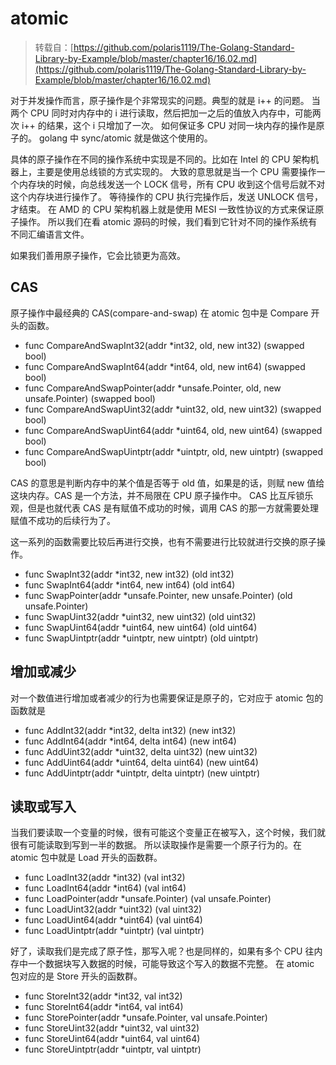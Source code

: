 # atomic

> 转载自：[https://github.com/polaris1119/The-Golang-Standard-Library-by-Example/blob/master/chapter16/16.02.md](https://github.com/polaris1119/The-Golang-Standard-Library-by-Example/blob/master/chapter16/16.02.md)

对于并发操作而言，原子操作是个非常现实的问题。典型的就是 i++ 的问题。 当两个 CPU 同时对内存中的 i 进行读取，然后把加一之后的值放入内存中，可能两次 i++ 的结果，这个 i 只增加了一次。 如何保证多 CPU 对同一块内存的操作是原子的。 golang 中 sync/atomic 就是做这个使用的。

具体的原子操作在不同的操作系统中实现是不同的。比如在 Intel 的 CPU 架构机器上，主要是使用总线锁的方式实现的。 大致的意思就是当一个 CPU 需要操作一个内存块的时候，向总线发送一个 LOCK 信号，所有 CPU 收到这个信号后就不对这个内存块进行操作了。 等待操作的 CPU 执行完操作后，发送 UNLOCK 信号，才结束。 在 AMD 的 CPU 架构机器上就是使用 MESI 一致性协议的方式来保证原子操作。 所以我们在看 atomic 源码的时候，我们看到它针对不同的操作系统有不同汇编语言文件。

如果我们善用原子操作，它会比锁更为高效。

## CAS

原子操作中最经典的 CAS\(compare-and-swap\) 在 atomic 包中是 Compare 开头的函数。

* func CompareAndSwapInt32\(addr \*int32, old, new int32\) \(swapped bool\)
* func CompareAndSwapInt64\(addr \*int64, old, new int64\) \(swapped bool\)
* func CompareAndSwapPointer\(addr \*unsafe.Pointer, old, new unsafe.Pointer\) \(swapped bool\)
* func CompareAndSwapUint32\(addr \*uint32, old, new uint32\) \(swapped bool\)
* func CompareAndSwapUint64\(addr \*uint64, old, new uint64\) \(swapped bool\)
* func CompareAndSwapUintptr\(addr \*uintptr, old, new uintptr\) \(swapped bool\)

CAS 的意思是判断内存中的某个值是否等于 old 值，如果是的话，则赋 new 值给这块内存。CAS 是一个方法，并不局限在 CPU 原子操作中。 CAS 比互斥锁乐观，但是也就代表 CAS 是有赋值不成功的时候，调用 CAS 的那一方就需要处理赋值不成功的后续行为了。

这一系列的函数需要比较后再进行交换，也有不需要进行比较就进行交换的原子操作。

* func SwapInt32\(addr \*int32, new int32\) \(old int32\)
* func SwapInt64\(addr \*int64, new int64\) \(old int64\)
* func SwapPointer\(addr \*unsafe.Pointer, new unsafe.Pointer\) \(old unsafe.Pointer\)
* func SwapUint32\(addr \*uint32, new uint32\) \(old uint32\)
* func SwapUint64\(addr \*uint64, new uint64\) \(old uint64\)
* func SwapUintptr\(addr \*uintptr, new uintptr\) \(old uintptr\)

## 增加或减少

对一个数值进行增加或者减少的行为也需要保证是原子的，它对应于 atomic 包的函数就是

* func AddInt32\(addr \*int32, delta int32\) \(new int32\)
* func AddInt64\(addr \*int64, delta int64\) \(new int64\)
* func AddUint32\(addr \*uint32, delta uint32\) \(new uint32\)
* func AddUint64\(addr \*uint64, delta uint64\) \(new uint64\)
* func AddUintptr\(addr \*uintptr, delta uintptr\) \(new uintptr\)

## 读取或写入

当我们要读取一个变量的时候，很有可能这个变量正在被写入，这个时候，我们就很有可能读取到写到一半的数据。 所以读取操作是需要一个原子行为的。在 atomic 包中就是 Load 开头的函数群。

* func LoadInt32\(addr \*int32\) \(val int32\)
* func LoadInt64\(addr \*int64\) \(val int64\)
* func LoadPointer\(addr \*unsafe.Pointer\) \(val unsafe.Pointer\)
* func LoadUint32\(addr \*uint32\) \(val uint32\)
* func LoadUint64\(addr \*uint64\) \(val uint64\)
* func LoadUintptr\(addr \*uintptr\) \(val uintptr\)

好了，读取我们是完成了原子性，那写入呢？也是同样的，如果有多个 CPU 往内存中一个数据块写入数据的时候，可能导致这个写入的数据不完整。 在 atomic 包对应的是 Store 开头的函数群。

* func StoreInt32\(addr \*int32, val int32\)
* func StoreInt64\(addr \*int64, val int64\)
* func StorePointer\(addr \*unsafe.Pointer, val unsafe.Pointer\)
* func StoreUint32\(addr \*uint32, val uint32\)
* func StoreUint64\(addr \*uint64, val uint64\)
* func StoreUintptr\(addr \*uintptr, val uintptr\)

